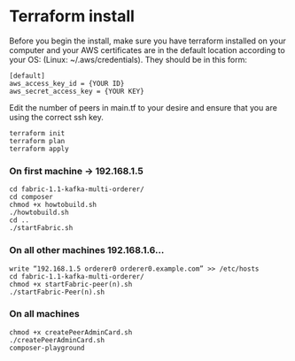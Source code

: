 # Terraform install

Before you begin the install, make sure you have terraform installed on your computer and your AWS certificates are in the default location according to your OS: (Linux: ~/.aws/credentials). They should be in this form:
```
[default]
aws_access_key_id = {YOUR ID}
aws_secret_access_key = {YOUR KEY}
```

Edit the number of peers in main.tf to your desire and ensure that you are using the correct ssh key.

```
terraform init
terraform plan
terraform apply
```
### On first machine → 192.168.1.5
```
cd fabric-1.1-kafka-multi-orderer/ 
cd composer
chmod +x howtobuild.sh
./howtobuild.sh
cd ..
./startFabric.sh
```

### On all other machines 192.168.1.6…
```
write “192.168.1.5 orderer0 orderer0.example.com” >> /etc/hosts
cd fabric-1.1-kafka-multi-orderer/
chmod +x startFabric-peer(n).sh
./startFabric-Peer(n).sh
```
### On all machines
```
chmod +x createPeerAdminCard.sh
./createPeerAdminCard.sh
composer-playground
```